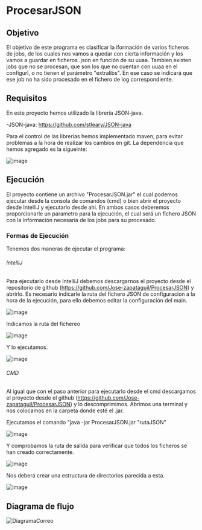 # ProcesarJSON

## Objetivo
El objetivo de este programa es clasificar la iformación de varios ficheros de jobs, de los cuales nos vamos a quedar con cierta información y los vamos a guardar en ficheros
.json en función de su uuaa.
Tambien existen jobs que no se procesan, que son los que no cuentan con uuaa en el configurl, o no tienen el parámetro "extralibs". En ese caso se indicará que ese job no ha sido procesado en el fichero de log correspondiente.

  
  ## Requisitos
  
  En este proyecto hemos utilizado la librería JSON-java.
  
  -JSON-java: https://github.com/stleary/JSON-java
  
  Para el control de las librerías hemos implementado maven, para evitar problemas a la hora de realizar los cambios en git. La dependencia que hemos agregado es la sigueinte:
  
  ![image](https://user-images.githubusercontent.com/81249604/116520098-8e5d2680-a8d2-11eb-874b-d9bf1a46f62c.png)
  
  ## Ejecución
  
  El proyecto contiene un archivo "ProcesarJSON.jar" el cual podemos ejecutar desde la consola de comandos (cmd) o bien abrir el proyecto desde IntelliJ y ejecutarlo desde ahi.
  En ambos casos deberemos proporcionarle un parametro para la ejecución, el cual será un fichero JSON con la información necesaria de los jobs para su procesado.

  
  
  ### Formas de Ejecución
  
 Tenemos dos maneras de ejecutar el programa:
 
  ###### IntelliJ
  
  Para ejecutarlo desde IntelliJ debemos descargarnos el proyecto desde el repositorio de github (https://github.com/Jose-zapataguil/ProcesarJSON) y abrirlo. Es necesario indicarle la ruta del fichero JSON de configuracion a la hora de la ejecución, para ello debemos editar la configuración del main.
  
  ![image](https://user-images.githubusercontent.com/81249604/116528719-738faf80-a8dc-11eb-9b7f-16e933deec14.png)
  
  Indicamos la ruta del fichereo
  
  ![image](https://user-images.githubusercontent.com/81249604/117668218-061a3380-b1a6-11eb-8ebd-f19987e9ab8b.png)

  
  Y lo ejecutamos.
  
  ![image](https://user-images.githubusercontent.com/81249604/117668371-2944e300-b1a6-11eb-8ae9-e42980eeb992.png)


  ###### CMD 
  
  Al igual que con el paso anterior para ejecutarlo desde el cmd descargamos el proyecto desde el github (https://github.com/Jose-zapataguil/ProcesarJSON) y lo descomprimimos. Abrimos una terminal y nos colocamos en la carpeta donde esté el .jar.
  
  Ejecutamos el comando "java -jar ProcesarJSON.jar "rutaJSON"
  
   ![image](https://user-images.githubusercontent.com/81249604/117668561-585b5480-b1a6-11eb-8a31-8999a3c31c65.png)

   
   Y comprobamos la ruta de salida para verificar que todos los ficheros se han creado correctamente. 
   
   ![image](https://user-images.githubusercontent.com/81249604/117668860-9eb0b380-b1a6-11eb-8553-b3afe7998d7b.png)


Nos deberá crear una estructura de directorios parecida a esta.

  
  ![image](https://user-images.githubusercontent.com/81249604/117668737-83de3f00-b1a6-11eb-8031-04cb9f94dba7.png)


## Diagrama de flujo
![DiagramaCorreo](https://user-images.githubusercontent.com/79518642/117932815-23174980-b301-11eb-9296-016a4b75c38d.png)





  

 
  

